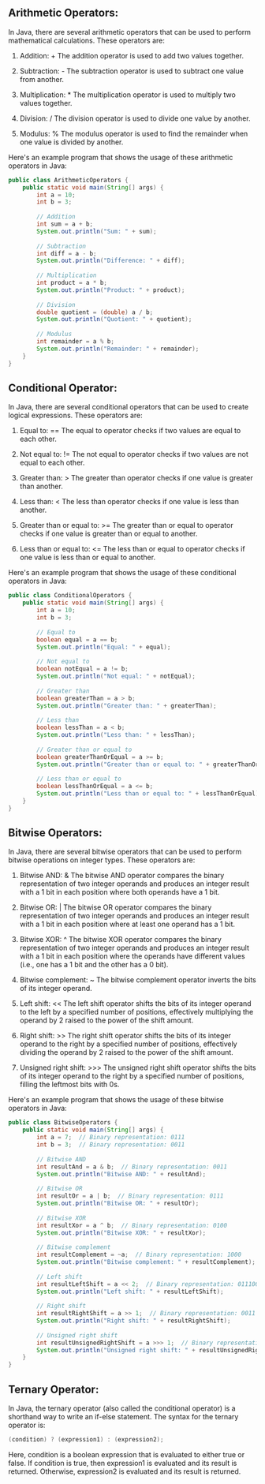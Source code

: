 
## Arithmetic Operators:
In Java, there are several arithmetic operators that can be used to perform mathematical calculations. These operators are:

1. Addition: +
The addition operator is used to add two values together.

2. Subtraction: -
The subtraction operator is used to subtract one value from another.

3. Multiplication: *
The multiplication operator is used to multiply two values together.

4. Division: /
The division operator is used to divide one value by another.

5. Modulus: %
The modulus operator is used to find the remainder when one value is divided by another.


Here's an example program that shows the usage of these arithmetic operators in Java:

```java
public class ArithmeticOperators {
    public static void main(String[] args) {
        int a = 10;
        int b = 3;
        
        // Addition
        int sum = a + b;
        System.out.println("Sum: " + sum);
        
        // Subtraction
        int diff = a - b;
        System.out.println("Difference: " + diff);
        
        // Multiplication
        int product = a * b;
        System.out.println("Product: " + product);
        
        // Division
        double quotient = (double) a / b;
        System.out.println("Quotient: " + quotient);
        
        // Modulus
        int remainder = a % b;
        System.out.println("Remainder: " + remainder);
    }
}
```
## Conditional Operator:
In Java, there are several conditional operators that can be used to create logical expressions. These operators are:

1. Equal to: ==
The equal to operator checks if two values are equal to each other.

2. Not equal to: !=
The not equal to operator checks if two values are not equal to each other.

3. Greater than: >
The greater than operator checks if one value is greater than another.

4. Less than: <
The less than operator checks if one value is less than another.

5. Greater than or equal to: >=
The greater than or equal to operator checks if one value is greater than or equal to another.

6. Less than or equal to: <=
The less than or equal to operator checks if one value is less than or equal to another.

Here's an example program that shows the usage of these conditional operators in Java:

```java
public class ConditionalOperators {
    public static void main(String[] args) {
        int a = 10;
        int b = 3;
        
        // Equal to
        boolean equal = a == b;
        System.out.println("Equal: " + equal);
        
        // Not equal to
        boolean notEqual = a != b;
        System.out.println("Not equal: " + notEqual);
        
        // Greater than
        boolean greaterThan = a > b;
        System.out.println("Greater than: " + greaterThan);
        
        // Less than
        boolean lessThan = a < b;
        System.out.println("Less than: " + lessThan);
        
        // Greater than or equal to
        boolean greaterThanOrEqual = a >= b;
        System.out.println("Greater than or equal to: " + greaterThanOrEqual);
        
        // Less than or equal to
        boolean lessThanOrEqual = a <= b;
        System.out.println("Less than or equal to: " + lessThanOrEqual);
    }
}

```

## Bitwise Operators:
In Java, there are several bitwise operators that can be used to perform bitwise operations on integer types. These operators are:

1. Bitwise AND: &
The bitwise AND operator compares the binary representation of two integer operands and produces an integer result with a 1 bit in each position where both operands have a 1 bit.

2. Bitwise OR: |
The bitwise OR operator compares the binary representation of two integer operands and produces an integer result with a 1 bit in each position where at least one operand has a 1 bit.

3. Bitwise XOR: ^
The bitwise XOR operator compares the binary representation of two integer operands and produces an integer result with a 1 bit in each position where the operands have different values (i.e., one has a 1 bit and the other has a 0 bit).

4. Bitwise complement: ~
The bitwise complement operator inverts the bits of its integer operand.

5. Left shift: <<
The left shift operator shifts the bits of its integer operand to the left by a specified number of positions, effectively multiplying the operand by 2 raised to the power of the shift amount.

6. Right shift: >>
The right shift operator shifts the bits of its integer operand to the right by a specified number of positions, effectively dividing the operand by 2 raised to the power of the shift amount.

7. Unsigned right shift: >>>
The unsigned right shift operator shifts the bits of its integer operand to the right by a specified number of positions, filling the leftmost bits with 0s.

Here's an example program that shows the usage of these bitwise operators in Java:
```java
public class BitwiseOperators {
    public static void main(String[] args) {
        int a = 7;  // Binary representation: 0111
        int b = 3;  // Binary representation: 0011
        
        // Bitwise AND
        int resultAnd = a & b;  // Binary representation: 0011
        System.out.println("Bitwise AND: " + resultAnd);
        
        // Bitwise OR
        int resultOr = a | b;  // Binary representation: 0111
        System.out.println("Bitwise OR: " + resultOr);
        
        // Bitwise XOR
        int resultXor = a ^ b;  // Binary representation: 0100
        System.out.println("Bitwise XOR: " + resultXor);
        
        // Bitwise complement
        int resultComplement = ~a;  // Binary representation: 1000
        System.out.println("Bitwise complement: " + resultComplement);
        
        // Left shift
        int resultLeftShift = a << 2;  // Binary representation: 011100
        System.out.println("Left shift: " + resultLeftShift);
        
        // Right shift
        int resultRightShift = a >> 1;  // Binary representation: 0011
        System.out.println("Right shift: " + resultRightShift);
        
        // Unsigned right shift
        int resultUnsignedRightShift = a >>> 1;  // Binary representation: 0011
        System.out.println("Unsigned right shift: " + resultUnsignedRightShift);
    }
}
```

## Ternary Operator:
In Java, the ternary operator (also called the conditional operator) is a shorthand way to write an if-else statement. The syntax for the ternary operator is:
```java
(condition) ? (expression1) : (expression2);
```
Here, condition is a boolean expression that is evaluated to either true or false. If condition is true, then expression1 is evaluated and its result is returned. Otherwise, expression2 is evaluated and its result is returned.
